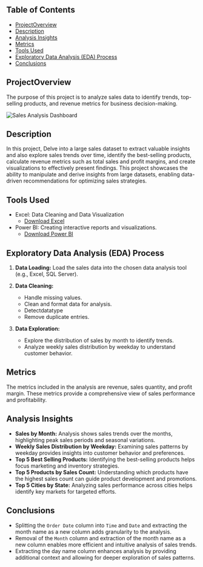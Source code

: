 
## Table of Contents


  - [ProjectOverview](#projectoverview)
  - [Description](#description)
  - [Analysis Insights](#analysis-insights)
  - [Metrics](#metrics)
  - [Tools Used](#tools-used)
  - [Exploratory Data Analysis (EDA) Process](#exploratory-data-analysis-eda-process)
  - [Conclusions](#conclusions)


## ProjectOverview

The purpose of this project is to analyze sales data to identify trends, top-selling products, and revenue metrics for business decision-making.


![Sales Analysis Dashboard](https://github.com/user-attachments/assets/091ccb9e-1bfd-48e2-86a8-8c9d62b8cfe5)


## Description

In this project, Delve into a large sales dataset to extract valuable insights and also explore sales trends over time, identify the best-selling products, calculate revenue metrics such as total sales and profit margins, and create visualizations to effectively present findings. This project showcases the ability to manipulate and derive insights from large datasets, enabling data-driven recommendations for optimizing sales strategies.


## Tools Used

- Excel: Data Cleaning and Data Visualization
  - [Download Excel](https://microsoft.com)
- Power BI: Creating interactive reports and visualizations.
  - [Download Power BI](https://powerbi.microsoft.com/)


## Exploratory Data Analysis (EDA) Process

1. **Data Loading:** Load the sales data into the chosen data analysis tool (e.g., Excel, SQL Server).
   
2. **Data Cleaning:** 
   - Handle missing values.
   - Clean and format data for analysis.
   - Detectdatatype
   - Remove duplicate entries.
   
3. **Data Exploration:**
   - Explore the distribution of sales by month to identify trends.
   - Analyze weekly sales distribution by weekday to understand customer behavior.
  


   
## Metrics

The metrics included in the analysis are revenue, sales quantity, and profit margin. These metrics provide a comprehensive view of sales performance and profitability.




## Analysis Insights

- **Sales by Month:** Analysis shows sales trends over the months, highlighting peak sales periods and seasonal variations.
- **Weekly Sales Distribution by Weekday:** Examining sales patterns by weekday provides insights into customer behavior and preferences.
- **Top 5 Best Selling Products:** Identifying the best-selling products helps focus marketing and inventory strategies.
- **Top 5 Products by Sales Count:** Understanding which products have the highest sales count can guide product development and promotions.
- **Top 5 Cities by State:** Analyzing sales performance across cities helps identify key markets for targeted efforts.



## Conclusions

- Splitting the `Order Date` column into `Time` and `Date` and extracting the month name as a new column adds granularity to the analysis.
- Removal of the `Month` column and extraction of the month name as a new column enables more efficient and intuitive analysis of sales trends.
- Extracting the day name column enhances analysis by providing additional context and allowing for deeper exploration of sales patterns.




